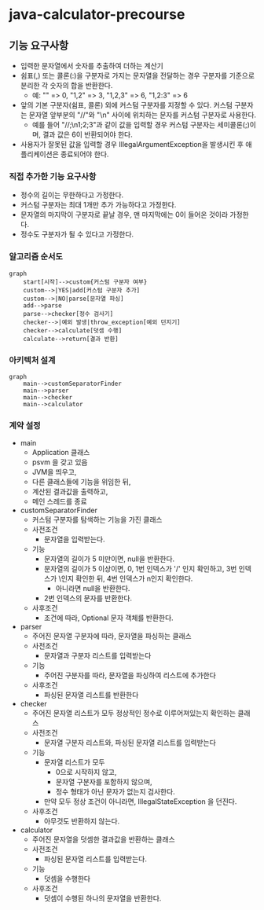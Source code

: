 # java-calculator-precourse

## 기능 요구사항

- 입력한 문자열에서 숫자를 추출하여 더하는 계산기
- 쉼표(,) 또는 콜론(:)을 구분자로 가지는 문자열을 전달하는 경우 구분자를 기준으로 분리한 각 숫자의 합을 반환한다.
  - 예: "" => 0, "1,2" => 3, "1,2,3" => 6, "1,2:3" => 6
- 앞의 기본 구분자(쉼표, 콜론) 외에 커스텀 구분자를 지정할 수 있다. 커스텀 구분자는 문자열 앞부분의 "//"와 "\n" 사이에 위치하는 문자를 커스텀 구분자로 사용한다.
  - 예를 들어 "//;\n1;2;3"과 같이 값을 입력할 경우 커스텀 구분자는 세미콜론(;)이며, 결과 값은 6이 반환되어야 한다.
- 사용자가 잘못된 값을 입력할 경우 IllegalArgumentException을 발생시킨 후 애플리케이션은 종료되어야 한다.

### 직접 추가한 기능 요구사항

- 정수의 길이는 무한하다고 가정한다.
- 커스텀 구분자는 최대 1개만 추가 가능하다고 가정한다.
- 문자열의 마지막이 구분자로 끝날 경우, 맨 마지막에는 0이 들어온 것이라 가정한다.
- 정수도 구분자가 될 수 있다고 가정한다.

### 알고리즘 순서도

```mermaid
graph
    start[시작]-->custom{커스텀 구분자 여부}
    custom-->|YES|add[커스텀 구분자 추가]
    custom-->|NO|parse[문자열 파싱]
    add-->parse
    parse-->checker[정수 검사기]
    checker-->|예외 발생|throw_exception[예외 던지기]
    checker-->calculate[덧셈 수행]
    calculate-->return[결과 반환]
```

### 아키텍처 설계

```mermaid
graph
    main-->customSeparatorFinder
    main-->parser
    main-->checker
    main-->calculator
```


### 계약 설정

- main
  - Application 클래스
  - psvm 을 갖고 있음
  - JVM을 띄우고, 
  - 다른 클래스들에 기능을 위임한 뒤, 
  - 계산된 결과값을 출력하고, 
  - 메인 스레드를 종료
- customSeparatorFinder
  - 커스텀 구분자를 탐색하는 기능을 가진 클래스
  - 사전조건
    - 문자열을 입력받는다.
  - 기능
    - 문자열의 길이가 5 미만이면, null을 반환한다.
    - 문자열의 길이가 5 이상이면, 0, 1번 인덱스가 '/' 인지 확인하고, 3번 인덱스가 \인지 확인한 뒤, 4번 인덱스가 n인지 확인한다.
      - 아니라면 null을 반환한다.
    - 2번 인덱스의 문자를 반환한다.
  - 사후조건
    - 조건에 따라, Optional 문자 객체를 반환한다.
- parser
  - 주어진 문자열 구분자에 따라, 문자열을 파싱하는 클래스
  - 사전조건
    - 문자열과 구분자 리스트를 입력받는다
  - 기능
    - 주어진 구분자를 따라, 문자열을 파싱하여 리스트에 추가한다
  - 사후조건
    - 파싱된 문자열 리스트를 반환한다
- checker
  - 주어진 문자열 리스트가 모두 정상적인 정수로 이루어져있는지 확인하는 클래스
  - 사전조건
    - 문자열 구분자 리스트와, 파싱된 문자열 리스트를 입력받는다
  - 기능
    - 문자열 리스트가 모두 
      - 0으로 시작하지 않고, 
      - 문자열 구분자를 포함하지 않으며, 
      - 정수 형태가 아닌 문자가 없는지 검사한다.
    - 만약 모두 정상 조건이 아니라면, IllegalStateException 을 던진다.
  - 사후조건
    - 아무것도 반환하지 않는다.
- calculator
  - 주어진 문자열을 덧셈한 결과값을 반환하는 클래스
  - 사전조건
    - 파싱된 문자열 리스트를 입력받는다.
  - 기능
    - 덧셈을 수행한다
  - 사후조건
    - 덧셈이 수행된 하나의 문자열을 반환한다.